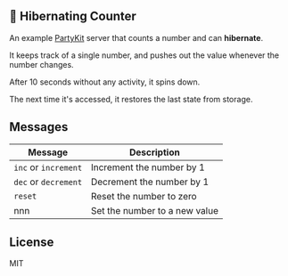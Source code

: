 ## 🎈 Hibernating Counter

An example [PartyKit](https://partykit.io) server that counts a number and can **hibernate**.

It keeps track of a single number, and pushes out the value whenever the number changes.

After 10 seconds without any activity, it spins down.

The next time it's accessed, it restores the last state from storage.

## Messages

| Message              | Description                   |
| -----                | ------                        |
| `inc` or `increment` | Increment the number by 1     |
| `dec` or `decrement` | Decrement the number by 1     |
| `reset`              | Reset the number to zero      |
| nnn                  | Set the number to a new value |

## License

MIT
